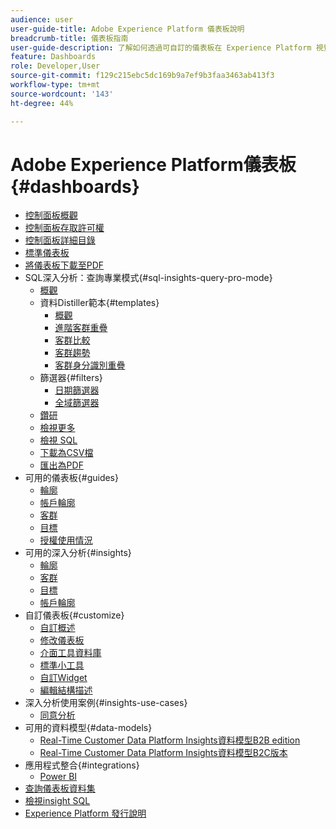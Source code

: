 ```yaml
---
audience: user
user-guide-title: Adobe Experience Platform 儀表板說明
breadcrumb-title: 儀表板指南
user-guide-description: 了解如何透過可自訂的儀表板在 Experience Platform 視覺化資料。
feature: Dashboards
role: Developer,User
source-git-commit: f129c215ebc5dc169b9a7ef9b3faa3463ab413f3
workflow-type: tm+mt
source-wordcount: '143'
ht-degree: 44%

---
```



# Adobe Experience Platform儀表板 {#dashboards}

* [控制面板概觀](home.md)
* [控制面板存取許可權](permissions.md)
* [控制面板詳細目錄](inventory.md)
* [標準儀表板](standard-dashboards.md)
* [將儀表板下載至PDF](download.md)
* SQL深入分析：查詢專業模式{#sql-insights-query-pro-mode}
   * [概觀](sql-insights-query-pro-mode/overview.md)
   * 資料Distiller範本{#templates}
      * [概觀](sql-insights-query-pro-mode/templates/overview.md)
      * [進階客群重疊](sql-insights-query-pro-mode/templates/overlaps.md)
      * [客群比較](sql-insights-query-pro-mode/templates/comparison.md)
      * [客群趨勢](sql-insights-query-pro-mode/templates/trends.md)
      * [客群身分識別重疊](sql-insights-query-pro-mode/templates/identity-overlaps.md)
   * 篩選器{#filters}
      * [日期篩選器](sql-insights-query-pro-mode/filters/date-filter.md)
      * [全域篩選器](sql-insights-query-pro-mode/filters/global-filter.md)
   * [鑽研](sql-insights-query-pro-mode/drill-through.md)
   * [檢視更多](sql-insights-query-pro-mode/view-more.md)
   * [檢視 SQL](sql-insights-query-pro-mode/view-sql.md)
   * [下載為CSV檔](sql-insights-query-pro-mode/download-csv.md)
   * [匯出為PDF](sql-insights-query-pro-mode/export-pdf.md)
* 可用的儀表板{#guides}
   * [輪廓](guides/profiles.md)
   * [帳戶輪廓](guides/account-profiles.md)
   * [客群](guides/audiences.md)
   * [目標](guides/destinations.md)
   * [授權使用情況](guides/license-usage.md)
* 可用的深入分析{#insights}
   * [輪廓](insights/profiles.md)
   * [客群](insights/audiences.md)
   * [目標](insights/destinations.md)
   * [帳戶輪廓](insights/account-profiles.md)
* 自訂儀表板{#customize}
   * [自訂概述](customize/overview.md)
   * [修改儀表板](customize/modify.md)
   * [介面工具資料庫](customize/widget-library.md)
   * [標準小工具](customize/standard-widgets.md)
   * [自訂Widget](customize/custom-widgets.md)
   * [編輯結構描述](customize/edit-schema.md)
* 深入分析使用案例{#insights-use-cases}
   * [同意分析](insights-use-cases/consent-analysis.md)
* 可用的資料模型{#data-models}
   * [Real-Time Customer Data Platform Insights資料模型B2B edition](data-models/cdp-insights-data-model-b2b.md)
   * [Real-Time Customer Data Platform Insights資料模型B2C版本](data-models/cdp-insights-data-model-b2c.md)
* 應用程式整合{#integrations}
   * [Power BI](integrations/power-bi.md)
* [查詢儀表板資料集](query.md)
* [檢視insight SQL](view-sql.md)
* [Experience Platform 發行說明](https://experienceleague.adobe.com/zh-hant/docs/experience-platform/release-notes/latest)